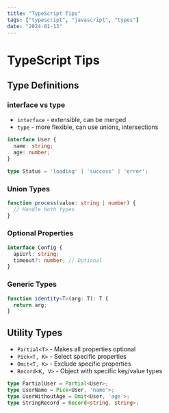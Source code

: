 ```yaml
---
title: "TypeScript Tips"
tags: ["typescript", "javascript", "types"]
date: "2024-01-13"
---
```


# TypeScript Tips

## Type Definitions

### interface vs type
- `interface` - extensible, can be merged
- `type` - more flexible, can use unions, intersections

```typescript
interface User {
  name: string;
  age: number;
}

type Status = 'loading' | 'success' | 'error';
```

### Union Types
```typescript
function process(value: string | number) {
  // Handle both types
}
```

### Optional Properties
```typescript
interface Config {
  apiUrl: string;
  timeout?: number; // Optional
}
```

### Generic Types
```typescript
function identity<T>(arg: T): T {
  return arg;
}
```

## Utility Types

- `Partial<T>` - Makes all properties optional
- `Pick<T, K>` - Select specific properties
- `Omit<T, K>` - Exclude specific properties
- `Record<K, V>` - Object with specific key/value types

```typescript
type PartialUser = Partial<User>;
type UserName = Pick<User, 'name'>;
type UserWithoutAge = Omit<User, 'age'>;
type StringRecord = Record<string, string>;
```
